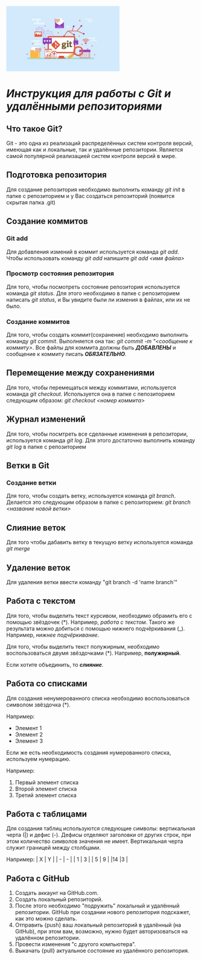 ![GIT](Git.jpg)

# _**Инструкция для работы с Git и удалёнными репозиториями**_

## Что такое Git?
Git - это одна из реализаций распределённых систем контроля версий, имеющая как и локальные, так и удалённые репозитории. Является самой популярной реализацией систем контроля версий в мире.
## Подготовка репозитория
Для создание репозитория необходимо выполнить команду *git init*  в папке с репозиторием и у Вас создаться репозиторий (появится скрытая папка .git)

## Создание коммитов

### Git add
Для добавления измений в коммит используется команда *git add*. Чтобы использовать команду *git add* напишите *git add <имя файла>*

### Просмотр состояния репозитория
Для того, чтобы посмотреть состояние репозитория используется команда *git status*. Для этого необходимо в папке с репозиторием написать *git status*, и Вы увидите были ли измения в файлах, или их не было.

### Создание коммитов
Для того, чтобы создать коммит(сохранение) необходимо выполнить команду *git commit*. Выполняется она так: *git commit -m "<сообщение к коммиту>*. Все файлы для коммита должны быть ***ДОБАВЛЕНЫ*** и сообщение к коммиту писать ***ОБЯЗАТЕЛЬНО***.

## Перемещение между сохранениями
Для того, чтобы перемещаться между коммитами, используется команда *git checkout*. Используется она в папке с пепозиторием следующим образом: *git checkout <номер коммита>*

## Журнал изменений
Для того, чтобы посмтреть все сделанные изменения в репозитории, используется команда *git log*. Для этого достаточно выполнить команду *git log* в папке с репозиторием

## Ветки в Git

### Создание ветки

Для того, чтобы создать ветку, используется команда *git branch*. Делается это следующим образом в папке с репозиторием: *git branch <название новой ветки>*

## Слияние веток

Для того чтобы дабавить ветку в текущую ветку используется команда *git merge <name branch>*

## Удаление веток
Для удаления ветки ввести команду "git branch -d 'name branch'"

## Работа с текстом

Для того, чтобы выделить текст курсивом, необходимо обрамить его с помощью звёздочек (*). Например, *работа с текстом*.
Такого же результата можно добиться с помощью нижнего подчёркивания (_). Например, _нижнее подчёркивание_.

Для того, чтобы выделить текст полужирным, необходимо воспользоваться двумя звёздочками (*). Например, **полужирный**.

Если хотите объединить, то **_слияние_**.

## Работа со списками
Для создания ненумерованного списка необходимо воспользоваться символом звёздочка (*).

Например:
* Элемент 1
* Элемент 2
* Элемент 3

Если же есть необходимость создания нумерованного списка, используем нумерацию.

Например:

1. Первый элемент списка
2. Второй элемент списка
3. Третий элемент списка

## Работа с таблицами

Для создания таблиц используются следующие символы: вертикальная черта (|) и дефис (-). Дефисы отделяют заголовки от других строк, при этом количество символов значения не имеет. Вертикальная черта служит границей между столбцами.

Например:
| X | Y |
| - | - |
| 1 | 3 |
| 5 | 9 |
|14 |3 |


## Работа с GitHub

1. Создать аккаунт на GitHub.com.
2. Создать локальный репозиторий.
3. После этого необходимо "подружить" локальный и удалённый репозитории. GitHub при создании нового репозитория подскажет, как это можно сделать. 
4. Отправить {push} ваш локальный репозиторий в удалённый (на GitHub), при этом вам, возможно, нужно будет авторизоваться на удалённом репозитории. 
5. Провести изменения "с другого компьютера".
6. Выкачать {pull} актуальное состояние из удалённого репозитория. 